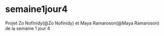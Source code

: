 # semaine1jour4

Projet Zo Nofinidy(@Zo Nofinidy) et Maya Ramaroson(@Maya Ramaroson) de la semaine 1 jour 4
